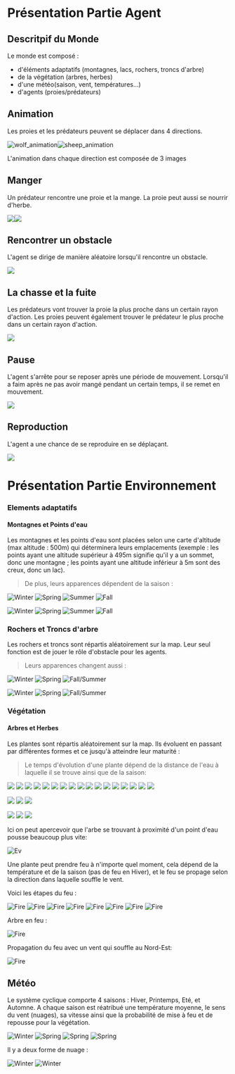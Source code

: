 # **Présentation Partie Agent**

## **Descritpif du Monde**

Le monde est composé :
- d'éléments adaptatifs (montagnes, lacs, rochers, troncs d'arbre)
- de la végétation (arbres, herbes)
- d'une météo(saison, vent, températures...)
- d'agents (proies/prédateurs)


## Animation

Les proies et les prédateurs peuvent se déplacer dans 4 directions.

![wolf_animation](Rapport/wolf.gif)![sheep_animation](Rapport/sheep.gif)

L'animation dans chaque direction est composée de 3 images



## Manger

Un prédateur rencontre une proie et la mange. La proie peut aussi se nourrir d'herbe.

![](Rapport/mange1.gif)![](Rapport/mange2.gif)



## Rencontrer un obstacle

L'agent se dirige de manière aléatoire lorsqu'il rencontre un obstacle.

![](Rapport/trun.gif)

## La chasse et la fuite 

Les prédateurs vont trouver la proie la plus proche dans un certain rayon d'action. Les proies peuvent également trouver le prédateur le plus proche dans un certain rayon d'action.

![](Rapport/fuite.gif)

## Pause

L'agent s'arrête pour se reposer après une période de mouvement. Lorsqu'il a faim après ne pas avoir mangé pendant un certain temps, il se remet en mouvement.

![](Rapport/pause.gif)

## Reproduction

L'agent a une chance de se reproduire en se déplaçant.

![](Rapport/reproduction.gif)



# **Présentation Partie Environnement**

### **Elements adaptatifs**

#### **Montagnes et Points d'eau**

Les montagnes et les points d'eau sont placées selon une carte d'altitude (max altitude : 500m) qui déterminera leurs emplacements (exemple : les points ayant une altitude supérieur à 495m signifie qu'il y a un sommet, donc une montagne ; les points ayant une altitude inférieur à 5m sont des creux, donc un lac).

>De plus, leurs apparences dépendent de la saison :

![Winter](PNG/Aperçu/M_winter.png)      ![Spring](PNG/Aperçu/M_spring.png)      ![Summer](PNG/Aperçu/M_summer.png)      ![Fall](PNG/Aperçu/M_fall.png)      

![Winter](PNG/Aperçu/L_winter.png)      ![Spring](PNG/Aperçu/L_spring.png)      ![Summer](PNG/Aperçu/L_summer.png)      ![Fall](PNG/Aperçu/L_fall.png)      

### **Rochers et Troncs d'arbre**

Les rochers et troncs sont répartis aléatoirement sur la map. Leur seul fonction est de jouer le rôle d'obstacle pour les agents.

>Leurs apparences changent aussi :

![Winter](PNG/split/ice_rock.png)      ![Spring](PNG/split/spring_rock.png)     ![Fall/Summer](PNG/split/fall_rock.png)      

![Winter](PNG/split/winter_tronc.png)      ![Spring](PNG/split/spring_tronc.png)        ![Fall/Summer](PNG/split/fall_tronc.png)      

### **Végétation**

#### **Arbres et Herbes**

Les plantes sont répartis aléatoirement sur la map. Ils évoluent en passant par différentes formes et ce jusqu'à atteindre leur maturité :

>Le temps d'évolution d'une plante dépend de la distance de l'eau à laquelle il se trouve ainsi que de la saison:

![](PNG/split/tree1.png) ![](PNG/split/tree2.png) ![](PNG/split/tree3.png) ![](PNG/split/tree4.png) ![](PNG/split/tree5.png)
![](PNG/split/tree6.png) ![](PNG/split/tree7.png) ![](PNG/split/tree8.png) ![](PNG/split/tree9.png) ![](PNG/split/tree10.png)
![](PNG/split/tree11.png) ![](PNG/split/tree12.png) ![](PNG/split/tree13.png) ![](PNG/split/tree14.png) ![](PNG/split/tree15.png)
![](PNG/split/tree16.png) ![](PNG/split/tree17.png)

![](PNG/split/grass1.png) ![](PNG/split/grass2.png) ![](PNG/split/grass3.png)

![](PNG/split/winter_grass1.png) ![](PNG/split/winter_grass2.png) ![](PNG/split/winter_grass3.png)

Ici on peut apercevoir que l'arbe se trouvant à proximité d'un point d'eau pousse beaucoup plus vite:

![Ev](PNG/Aperçu/pousse_arbre.png)

Une plante peut prendre feu à n'importe quel moment, cela dépend de la température et de la saison (pas de feu en Hiver), et le feu se propage selon la direction dans laquelle souffle le vent.

Voici les étapes du feu :

![Fire](PNG/split/fire4.png) ![Fire](PNG/split/fire5.png) ![Fire](PNG/split/fire6.png) ![Fire](PNG/split/fire7.png) ![Fire](PNG/split/fire8.png) ![Fire](PNG/split/cendre0.png) ![Fire](PNG/split/cendre1.png) ![Fire](PNG/split/cendre2.png)

Arbre en feu : 

![Fire](PNG/Aperçu/tree_inFire.png)

Propagation du feu avec un vent qui souffle au Nord-Est:

![Fire](PNG/Aperçu/grass_inFire.png)

## **Météo**

Le système cyclique comporte 4 saisons : Hiver, Printemps, Eté, et Automne. A chaque saison est réatribué une température moyenne, le sens du vent (nuages), sa vitesse ainsi que la probabilité de mise à feu et de repousse pour la végétation.

![Winter](PNG/Aperçu/winter.png) ![Spring](PNG/Aperçu/spring.png) ![Spring](PNG/Aperçu/summer.png) ![Spring](PNG/Aperçu/fall.png)

Il y a deux forme de nuage :

![Winter](PNG/split/cloud.png) ![Winter](PNG/split/cloud2.png)